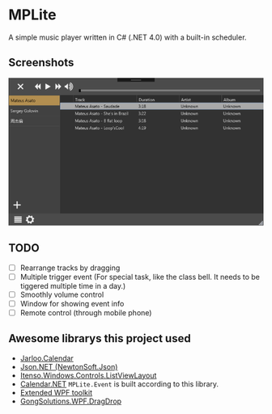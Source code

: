 # MPLite
A simple music player written in C# (.NET 4.0) with a built-in scheduler.

## Screenshots
![](screenshots/ss_Playlist.png)

## TODO
- [ ] Rearrange tracks by dragging
- [ ] Multiple trigger event (For special task, like the class bell. It needs to be tiggered multiple time in a day.)
- [ ] Smoothly volume control
- [ ] Window for showing event info
- [ ] Remote control (through mobile phone)

## Awesome librarys this project used
- [Jarloo.Calendar](http://www.jarloo.com/wpf-calendar-control/)
- [Json.NET (NewtonSoft.Json)](http://www.newtonsoft.com/json)
- [Itenso.Windows.Controls.ListViewLayout](https://www.codeproject.com/Articles/25058/ListView-Layout-Manager)
- [Calendar.NET](https://www.codeproject.com/Articles/378900/Calendar-NET) `MPLite.Event` is built according to this library.
- [Extended WPF toolkit](http://wpftoolkit.codeplex.com/)
- [GongSolutions.WPF.DragDrop](https://github.com/punker76/gong-wpf-dragdrop)
